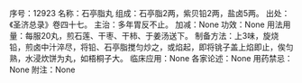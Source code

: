 序号：12923
名称：石亭脂丸
组成：石亭脂2两，紫贝铅2两，盐卤5两。
出处：《圣济总录》卷四十七。
主治：多年胃反不止。
加减：None
功效：None
用法用量：每服20丸，煎石莲、干枣、干柿、于姜汤送下。
制备方法：上3味，旋烧铅，煎卤中汁淬尽，将铅、石亭脂搅匀炒之，或焰起，即将铫子盖上焰即止，俟匀熟，水浸炊饼为丸，如梧桐子大。
临床应用：None
各家论述：None
用药禁忌：None
附注：None
